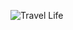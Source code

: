 ![Travel Life](https://user-images.githubusercontent.com/119738175/236610908-36dfa4a3-3663-4352-8b75-dab87e273ee1.png)
